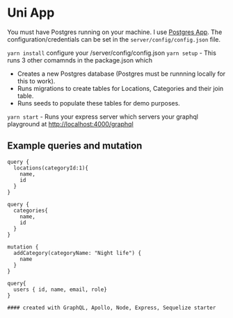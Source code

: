 # Uni App

You must have Postgres running on your machine. I use [Postgres App](https://postgresapp.com/). The configuration/credentials can be set in the `server/config/config.json` file.

`yarn install`
configure your /server/config/config.json
`yarn setup` - This runs 3 other comamnds in the package.json which

- Creates a new Postgres database (Postgres must be runnning locally for this to work).
- Runs migrations to create tables for Locations, Categories and their join table.
- Runs seeds to populate these tables for demo purposes.

`yarn start` - Runs your express server which servers your graphql playground at [http://localhost:4000/graphql](http://localhost:4000/graphql)

## Example queries and mutation

```
query {
  locations(categoryId:1){
    name,
    id
  }
}
```

```
query {
  categories{
    name,
    id
  }
}
```

```
mutation {
  addCategory(categoryName: "Night life") {
    name
  }
}
```

```
query{
  users { id, name, email, role}
}

#### created with GraphQL, Apollo, Node, Express, Sequelize starter